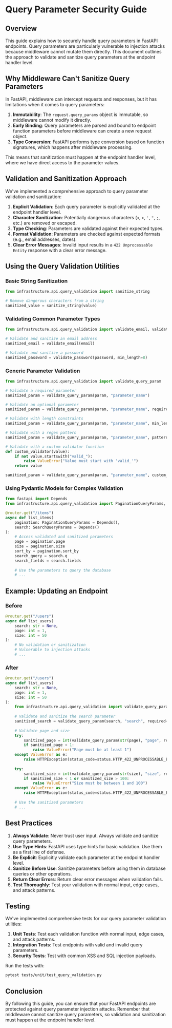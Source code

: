 # Query Parameter Security Guide

## Overview

This guide explains how to securely handle query parameters in FastAPI endpoints. Query parameters are particularly vulnerable to injection attacks because middleware cannot mutate them directly. This document outlines the approach to validate and sanitize query parameters at the endpoint handler level.

## Why Middleware Can't Sanitize Query Parameters

In FastAPI, middleware can intercept requests and responses, but it has limitations when it comes to query parameters:

1. **Immutability**: The `request.query_params` object is immutable, so middleware cannot modify it directly.
2. **Early Binding**: Query parameters are parsed and bound to endpoint function parameters before middleware can create a new request object.
3. **Type Conversion**: FastAPI performs type conversion based on function signatures, which happens after middleware processing.

This means that sanitization must happen at the endpoint handler level, where we have direct access to the parameter values.

## Validation and Sanitization Approach

We've implemented a comprehensive approach to query parameter validation and sanitization:

1. **Explicit Validation**: Each query parameter is explicitly validated at the endpoint handler level.
2. **Character Sanitization**: Potentially dangerous characters (`<`, `>`, `'`, `"`, `;`, etc.) are removed or escaped.
3. **Type Checking**: Parameters are validated against their expected types.
4. **Format Validation**: Parameters are checked against expected formats (e.g., email addresses, dates).
5. **Clear Error Messages**: Invalid input results in a `422 Unprocessable Entity` response with a clear error message.

## Using the Query Validation Utilities

### Basic String Sanitization

```python
from infrastructure.api.query_validation import sanitize_string

# Remove dangerous characters from a string
sanitized_value = sanitize_string(value)
```

### Validating Common Parameter Types

```python
from infrastructure.api.query_validation import validate_email, validate_password

# Validate and sanitize an email address
sanitized_email = validate_email(email)

# Validate and sanitize a password
sanitized_password = validate_password(password, min_length=8)
```

### Generic Parameter Validation

```python
from infrastructure.api.query_validation import validate_query_param

# Validate a required parameter
sanitized_param = validate_query_param(param, "parameter_name")

# Validate an optional parameter
sanitized_param = validate_query_param(param, "parameter_name", required=False)

# Validate with length constraints
sanitized_param = validate_query_param(param, "parameter_name", min_length=3, max_length=50)

# Validate with a regex pattern
sanitized_param = validate_query_param(param, "parameter_name", pattern=r'^[a-zA-Z0-9]+$')

# Validate with a custom validator function
def custom_validator(value):
    if not value.startswith("valid_"):
        raise ValueError("Value must start with 'valid_'")
    return value

sanitized_param = validate_query_param(param, "parameter_name", custom_validator=custom_validator)
```

### Using Pydantic Models for Complex Validation

```python
from fastapi import Depends
from infrastructure.api.query_validation import PaginationQueryParams, SearchQueryParams

@router.get("/items")
async def list_items(
    pagination: PaginationQueryParams = Depends(),
    search: SearchQueryParams = Depends()
):
    # Access validated and sanitized parameters
    page = pagination.page
    size = pagination.size
    sort_by = pagination.sort_by
    search_query = search.q
    search_fields = search.fields
    
    # Use the parameters to query the database
    # ...
```

## Example: Updating an Endpoint

### Before

```python
@router.get("/users")
async def list_users(
    search: str = None,
    page: int = 1,
    size: int = 50
):
    # No validation or sanitization
    # Vulnerable to injection attacks
    # ...
```

### After

```python
@router.get("/users")
async def list_users(
    search: str = None,
    page: int = 1,
    size: int = 50
):
    from infrastructure.api.query_validation import validate_query_param
    
    # Validate and sanitize the search parameter
    sanitized_search = validate_query_param(search, "search", required=False)
    
    # Validate page and size
    try:
        sanitized_page = int(validate_query_param(str(page), "page", required=False, pattern=r'^\d+$'))
        if sanitized_page < 1:
            raise ValueError("Page must be at least 1")
    except ValueError as e:
        raise HTTPException(status_code=status.HTTP_422_UNPROCESSABLE_ENTITY, detail=str(e))
    
    try:
        sanitized_size = int(validate_query_param(str(size), "size", required=False, pattern=r'^\d+$'))
        if sanitized_size < 1 or sanitized_size > 100:
            raise ValueError("Size must be between 1 and 100")
    except ValueError as e:
        raise HTTPException(status_code=status.HTTP_422_UNPROCESSABLE_ENTITY, detail=str(e))
    
    # Use the sanitized parameters
    # ...
```

## Best Practices

1. **Always Validate**: Never trust user input. Always validate and sanitize query parameters.
2. **Use Type Hints**: FastAPI uses type hints for basic validation. Use them as a first line of defense.
3. **Be Explicit**: Explicitly validate each parameter at the endpoint handler level.
4. **Sanitize Before Use**: Sanitize parameters before using them in database queries or other operations.
5. **Return Clear Errors**: Return clear error messages when validation fails.
6. **Test Thoroughly**: Test your validation with normal input, edge cases, and attack patterns.

## Testing

We've implemented comprehensive tests for our query parameter validation utilities:

1. **Unit Tests**: Test each validation function with normal input, edge cases, and attack patterns.
2. **Integration Tests**: Test endpoints with valid and invalid query parameters.
3. **Security Tests**: Test with common XSS and SQL injection payloads.

Run the tests with:

```bash
pytest tests/unit/test_query_validation.py
```

## Conclusion

By following this guide, you can ensure that your FastAPI endpoints are protected against query parameter injection attacks. Remember that middleware cannot sanitize query parameters, so validation and sanitization must happen at the endpoint handler level.